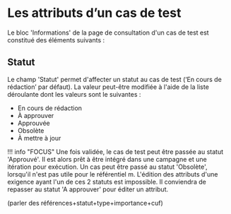 
# Les attributs d’un cas de test
Le bloc 'Informations' de la page de consultation d'un cas de test est constitué des éléments suivants :

## Statut
Le champ 'Statut' permet d'affecter un statut au cas de test (‘En cours de rédaction’ par défaut). La valeur peut-être modifiée à l'aide de la liste déroulante dont les valeurs sont le suivantes :

 - En cours de rédaction
 - À approuver
 - Approuvée
 - Obsolète
 - À mettre à jour

!!! info "FOCUS"
Une fois validée, le cas de test peut être passée au statut 'Approuvé'. Il est alors prêt à être intégré dans une campagne et une itération pour exécution. 
Un cas peut être passé au statut 'Obsolète', lorsqu'il n'est pas utile pour le référentiel m.
L'édition des attributs d'une exigence ayant l'un de ces 2 statuts est impossible. Il conviendra de repasser au statut 'A approuver' pour éditer un attribut.


(parler des références+statut+type+importance+cuf)
<!--stackedit_data:
eyJoaXN0b3J5IjpbNTM4NjgxMDUyLC01MjM4OTMwNjksMTM3MD
c5MzEyLC04MDU2NzM0MzddfQ==
-->